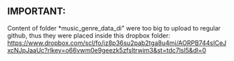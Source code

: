 ## IMPORTANT: 

Content of folder *music_genre_data_di" were too big to upload to regular github, thus they were placed inside this dropbox folder: https://www.dropbox.com/scl/fo/jz8p36su2pab2tga8u4mj/AORPB744sICeJxcNJpJaaUc?rlkey=o66vwm0e9geezk5zfsltrwim3&st=tdc7lsl5&dl=0
